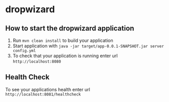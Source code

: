 # dropwizard

How to start the dropwizard application
---

1. Run `mvn clean install` to build your application
1. Start application with `java -jar target/app-0.0.1-SNAPSHOT.jar server config.yml`
1. To check that your application is running enter url `http://localhost:8080`

Health Check
---

To see your applications health enter url `http://localhost:8081/healthcheck`
